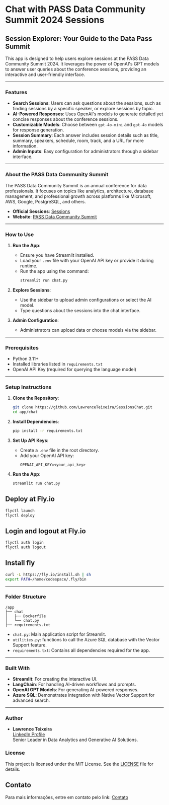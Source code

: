 # Chat with PASS Data Community Summit 2024 Sessions

## Session Explorer: Your Guide to the Data Pass Summit

This app is designed to help users explore sessions at the PASS Data Community Summit 2024. It leverages the power of OpenAI's GPT models to answer user queries about the conference sessions, providing an interactive and user-friendly interface.

---

### Features
- **Search Sessions**: Users can ask questions about the sessions, such as finding sessions by a specific speaker, or explore sessions by topic.
- **AI-Powered Responses**: Uses OpenAI's models to generate detailed yet concise responses about the conference sessions.
- **Customizable Models**: Choose between `gpt-4o-mini` and `gpt-4o` models for response generation.
- **Session Summary**: Each answer includes session details such as title, summary, speakers, schedule, room, track, and a URL for more information.
- **Admin Inputs**: Easy configuration for administrators through a sidebar interface.

---

### About the PASS Data Community Summit
The PASS Data Community Summit is an annual conference for data professionals. It focuses on topics like analytics, architecture, database management, and professional growth across platforms like Microsoft, AWS, Google, PostgreSQL, and others.

- **Official Sessions**: [Sessions](https://passdatacommunitysummit.com/sessions/)
- **Website**: [PASS Data Community Summit](https://passdatacommunitysummit.com/)

---

### How to Use
1. **Run the App**:
   - Ensure you have Streamlit installed.
   - Load your `.env` file with your OpenAI API key or provide it during runtime.
   - Run the app using the command:
     ```bash
     streamlit run chat.py
     ```

2. **Explore Sessions**:
   - Use the sidebar to upload admin configurations or select the AI model.
   - Type questions about the sessions into the chat interface.

3. **Admin Configuration**:
   - Administrators can upload data or choose models via the sidebar.

---

### Prerequisites
- Python 3.11+
- Installed libraries listed in `requirements.txt`
- OpenAI API Key (required for querying the language model)

---

### Setup Instructions
1. **Clone the Repository**:
   ```bash
   git clone https://github.com/LawrenceTeixeira/SessionsChat.git
   cd app/chat
   ```

2. **Install Dependencies**:
   ```bash
   pip install -r requirements.txt
   ```

3. **Set Up API Keys**:
   - Create a `.env` file in the root directory.
   - Add your OpenAI API key:
     ```
     OPENAI_API_KEY=<your_api_key>
     ```

4. **Run the App**:
   ```bash
   streamlit run chat.py
   ```
## Deploy at Fly.io
```sh
flyctl launch
flyctl deploy
```

## Login and logout at Fly.io
```sh
flyctl auth login
flyctl auth logout
```

## Install fly
```sh
curl -L https://fly.io/install.sh | sh
export PATH=/home/codespace/.fly/bin
```

---

### Folder Structure
```
/app
├── chat
│   ├── Dockerfile
│   └── chat.py
├── requirements.txt
```

- `chat.py`: Main application script for Streamlit.
- `utilities.py`: functions to call the Azure SQL database with the Vector Support feature.
- `requirements.txt`: Contains all dependencies required for the app.

---

### Built With
- **Streamlit**: For creating the interactive UI.
- **LangChain**: For handling AI-driven workflows and prompts.
- **OpenAI GPT Models**: For generating AI-powered responses.
- **Azure SQL**: Demonstrates integration with Native Vector Support for advanced search.

---

### Author
- **Lawrence Teixeira**  
  [LinkedIn Profile](https://www.linkedin.com/in/lawrenceteixeira/)  
  Senior Leader in Data Analytics and Generative AI Solutions.

### License
This project is licensed under the MIT License. See the [LICENSE](LICENSE.md) file for details.

## Contato
Para mais informações, entre em contato pelo link: [Contato](https://lawrence.eti.br/contact/)